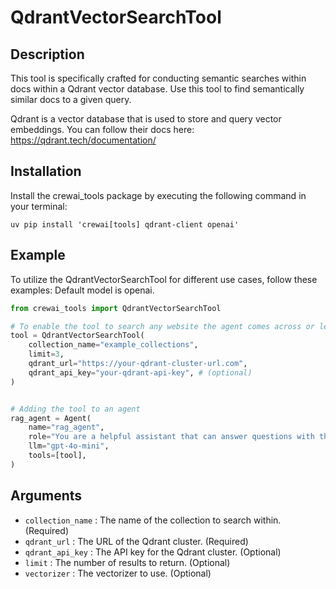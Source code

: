 # QdrantVectorSearchTool

## Description

This tool is specifically crafted for conducting semantic searches within docs within a Qdrant vector database. Use this tool to find semantically similar docs to a given query.

Qdrant is a vector database that is used to store and query vector embeddings. You can follow their docs here: https://qdrant.tech/documentation/

## Installation

Install the crewai_tools package by executing the following command in your terminal:

```shell
uv pip install 'crewai[tools] qdrant-client openai'
```

## Example

To utilize the QdrantVectorSearchTool for different use cases, follow these examples: Default model is openai.

```python
from crewai_tools import QdrantVectorSearchTool

# To enable the tool to search any website the agent comes across or learns about during its operation
tool = QdrantVectorSearchTool(
    collection_name="example_collections",
    limit=3,
    qdrant_url="https://your-qdrant-cluster-url.com",
    qdrant_api_key="your-qdrant-api-key", # (optional)
)


# Adding the tool to an agent
rag_agent = Agent(
    name="rag_agent",
    role="You are a helpful assistant that can answer questions with the help of the QdrantVectorSearchTool. Retrieve the most relevant docs from the Qdrant database.",
    llm="gpt-4o-mini",
    tools=[tool],
)
```

## Arguments

- `collection_name` : The name of the collection to search within. (Required)
- `qdrant_url` : The URL of the Qdrant cluster. (Required)
- `qdrant_api_key` : The API key for the Qdrant cluster. (Optional)
- `limit` : The number of results to return. (Optional)
- `vectorizer` : The vectorizer to use. (Optional)


